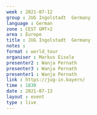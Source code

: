 ```yaml
---
week : 2021-07-12
group : JUG Ingolstadt  Germany
language : German
zone : CEST GMT+2
area : Europe
title : JUG Ingolstadt  Germany
notes : 
format : world_tour
organiser : Markus Eisele
presenter2 : Wanja Pernath
presenter3 : Wanja Pernath
presenter1 : Wanja Pernath
link : https://jug-in.bayern/
time : 1830
date : 2021-07-13
layout : event
type : live
---
```

